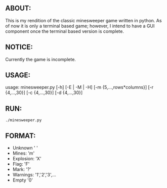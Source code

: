 ## ABOUT:
This is my rendition of the classic minesweeper game written in python.
As of now it is only a terminal based game; however, I intend to have a GUI
component once the terminal based version is complete.

## NOTICE:
Currently the game is incomplete.

## USAGE:
usage: minesweeper.py [-h] [-E | -M | -H] [-m {5,...,rows*columns}]
                      [-r {4,...,30}] [-c {4,...,30}] [-d {4,...,30}]

## RUN:
```
./minesweeper.py
```

## FORMAT:
* Unknown       ' '
* Mines:        'm'
* Explosion:    'X'
* Flag:         'F'
* Mark:         '?'
* Warnings:     '1','2','3',...
* Empty         '0'
